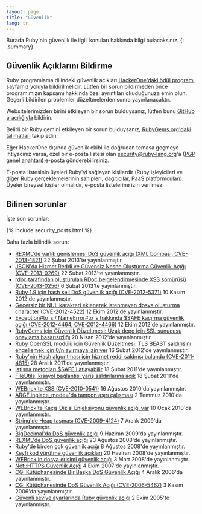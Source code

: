 ```yaml
---
layout: page
title: "Güvenlik"
lang: tr
---
```


Burada Ruby'nin güvenlik ile ilgili konuları hakkında bilgi bulacaksınız.
{: .summary}

## Güvenlik Açıklarını Bildirme

Ruby programlama dilindeki güvenlik açıkları
[HackerOne'daki ödül programı sayfamız](https://hackerone.com/ruby) yoluyla
bildirilmelidir. Lütfen bir sorun bildirmeden önce programımızın kapsamı
hakkında özel ayrıntıları okuduğunuza emin olun. Geçerli bildirilen problemler
düzeltmelerden sonra yayınlanacaktır.

Websitelerimizden birini etkileyen bir sorun bulduysanız, lütfen bunu
[GitHub aracılığıyla](https://github.com/ruby/www.ruby-lang.org/issues/new)
bildirin.

Belirli bir Ruby gemini etkileyen bir sorun bulduysanız,
[RubyGems.org'daki talimatları](http://guides.rubygems.org/security/#reporting-security-vulnerabilities)
takip edin.

Eğer HackerOne dışında güvenlik ekibi ile doğrudan temasa geçmeye ihtiyacınız
varsa, özel bir e-posta listesi olan security@ruby-lang.org'a
([PGP genel anahtarı](/security.asc)) e-posta gönderebilirsiniz.

E-posta listesinin üyeleri Ruby'yi sağlayan kişilerdir (Ruby işleyicileri ve
diğer Ruby gerçeklemelerinin sahipleri, dağıtıcılar, PaaS platformcuları).
Üyeler bireysel kişiler olmalıdır, e-posta listelerine izin verilmez.

## Bilinen sorunlar

İşte son sorunlar:

{% include security_posts.html %}

Daha fazla bilindik sorun:

* [REXML'de varlık genişlemesi DoS güvenlik açığı (XML bombası,
  CVE-2013-1821)][1]
  22 Şubat 2013'te yayınlanmıştır.
* [JSON'da Hizmet Reddi ve Güvensiz Nesne Oluşturma Güvenlik Açığı
  (CVE-2013-0269)][2]
  22 Şubat 2013'te yayınlanmıştır.
* [rdoc tarafından oluşturulan RDoc belgelendirmesinde XSS sömürüsü
  (CVE-2013-0256)][3]
  6 Şubat 2013'te yayınlanmıştır.
* [Ruby 1.9 için hash seli DoS güvenlik açığı (CVE-2012-5371)][4]
  10 Kasım 2012'de yayınlanmıştır.
* [Geçersiz bir NUL karakteri eklenerek istenmeyen dosya oluşturma
  character (CVE-2012-4522)][5]
  12 Ekim 2012'de yayınlanmıştır.
* [Exception#to\_s / NameError#to\_s hakkında $SAFE kaçırma güvenlik açığı
  (CVE-2012-4464, CVE-2012-4466)][6]
  12 Ekim 2012'de yayınlanmıştır.
* [RubyGems için Güvenlik Düzeltmesi: Uzak depo için SSL sunucusu onaylama
  başarısızlığı][7] 20 Nisan 2012'de yayınlanmıştır.
* [Ruby OpenSSL modülü için Güvenlik Düzeltmesi: TLS BEAST saldırısını
  engellemek için 0/n ayırmaya izin ver][8]
  16 Şubat 2012'de yayınlanmıştır.
* [Ruby'nin Hash algoritması için hizmet reddi saldırısı bulundu
  (CVE-2011-4815)][9]
  28 Aralık 2011'de yayınlanmıştır.
* [İstisna metodları $SAFE'i atlayabilir][10]
  18 Şubat 2011'de yayınlanmıştır.
* [FileUtils, kısayol bağlantısı yarış saldırılarına açık][11]
  18 Şubat 2011'de yayınlanmıştır.
* [WEBrick'te XSS (CVE-2010-0541)][12]
  16 Ağustos 2010'da yayınlanmıştır.
* [ARGF.inplace\_mode='da tampon aşırı çalışması][13]
  2 Temmuz 2010'da yayınlanmıştır.
* [WEBrick'te Kaçış Dizisi Enjeksiyonu güvenlik açığı var][14]
  10 Ocak 2010'da yayınlanmıştır.
* [String'de Heap taşması (CVE-2009-4124)][15]
  7 Aralık 2009'da yayınlanmıştır.
* [BigDecimal'da DoS güvenlik
  açığı](/en/news/2009/06/09/dos-vulnerability-in-bigdecimal/)
  9 Haziran 2009'da yayınlanmıştır.
* [REXML'de DoS güvenlik
  açığı](/en/news/2008/08/23/dos-vulnerability-in-rexml/)
  23 Ağustos 2008'de yayınlanmıştır.
* [Ruby'de birden çok güvenlik
  açığı](/en/news/2008/08/08/multiple-vulnerabilities-in-ruby/)
  8 Ağustos 2008'de yayınlanmıştır.
* [Keyfi kod yürütme güvenlik
  açıkları](/en/news/2008/06/20/arbitrary-code-execution-vulnerabilities/)
  20 Haziran 2008'de yayınlanmıştır.
* [WEBrick'in dosya erişimi güvenlik
  açığı](/en/news/2008/03/03/webrick-file-access-vulnerability/)
  3 Mart 2008'de yayınlanmıştır.
* [Net::HTTPS
  Güvenlik Açığı](/en/news/2007/10/04/net-https-vulnerability/)
  4 Ekim 2007'de yayınlanmıştır.
* [CGI Kütüphanesinde Bir Başka DoS Güvenlik
  Açığı](/en/news/2006/12/04/another-dos-vulnerability-in-cgi-library/)
  4 Aralık 2006'da yayınlanmıştır.
* [CGI Kütüphanesinde DoS Güvenlik Açığı (CVE-2006-5467)](/en/news/2006/11/03/CVE-2006-5467/)
  3 Kasım 2006'da yayınlanmıştır.
* [Güvenli seviye ayarlarında Ruby güvenlik
  açığı](/en/news/2005/10/03/ruby-vulnerability-in-the-safe-level-settings/)
  2 Ekim 2005'te yayınlanmıştır.



[1]: /en/news/2013/02/22/rexml-dos-2013-02-22/
[2]: /en/news/2013/02/22/json-dos-cve-2013-0269/
[3]: /en/news/2013/02/06/rdoc-xss-cve-2013-0256/
[4]: /en/news/2012/11/09/ruby19-hashdos-cve-2012-5371/
[5]: /en/news/2012/10/12/poisoned-NUL-byte-vulnerability/
[6]: /en/news/2012/10/12/cve-2012-4464-cve-2012-4466/
[7]: /en/news/2012/04/20/ruby-1-9-3-p194-is-released/
[8]: /en/news/2012/02/16/security-fix-for-ruby-openssl-module/
[9]: /en/news/2011/12/28/denial-of-service-attack-was-found-for-rubys-hash-algorithm-cve-2011-4815/
[10]: /en/news/2011/02/18/exception-methods-can-bypass-safe/
[11]: /en/news/2011/02/18/fileutils-is-vulnerable-to-symlink-race-attacks/
[12]: /en/news/2010/08/16/xss-in-webrick-cve-2010-0541/
[13]: /en/news/2010/07/02/ruby-1-9-1-p429-is-released/
[14]: /en/news/2010/01/10/webrick-escape-sequence-injection/
[15]: /en/news/2009/12/07/heap-overflow-in-string/
